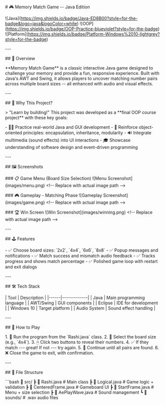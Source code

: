 \# 🎮 Memory Match Game -- Java Edition

!\[Java\](https://img.shields.io/badge/Java-ED8B00?style=for-the-badge&logo=java&logoColor=white)
!\[OOP\](https://img.shields.io/badge/OOP-Practice-blueviolet?style=for-the-badge)
!\[Platform\](https://img.shields.io/badge/Platform-Windows%2010-lightgrey?style=for-the-badge)

\-\--

\## 🧠 Overview

\*\*Memory Match Game\*\* is a classic interactive Java game designed to
challenge your memory and provide a fun, responsive experience. Built
with Java\'s AWT and Swing, it allows players to uncover matching number
pairs across multiple board sizes -- all enhanced with audio and visual
effects.

\-\--

\## 🎯 Why This Project?

\> \"Learn by building!\" This project was developed as a \*\*final OOP
course project\*\* with these key goals:

\- 👨‍💻 Practice real-world Java and GUI development - 🧩 Reinforce
object-oriented principles: encapsulation, inheritance, modularity - 🔊
Integrate multimedia (sound effects) into UI interactions - 🎓 Showcase
understanding of software design and event-driven programming

\-\--

\## 🖼️ Screenshots

\### 📋 Game Menu (Board Size Selection) !\[Menu
Screenshot\](images/menu.png) \<!\-- Replace with actual image path
\--\>

\### 🎮 Gameplay - Matching Phase !\[Gameplay
Screenshot\](images/game.png) \<!\-- Replace with actual image path
\--\>

\### 🏆 Win Screen !\[Win Screenshot\](images/winning.png) \<!\--
Replace with actual image path \--\>

\-\--

\## 🕹️ Features

\- ✅ Choose board sizes: \`2x2\`, \`4x4\`, \`6x6\`, \`8x8\` - ✅ Popup
messages and notifications - ✅ Match success and mismatch audio
feedback - ✅ Tracks progress and shows match percentage - ✅ Polished
game loop with restart and exit dialogs

\-\--

\## 🛠 Tech Stack

\| Tool \| Description \| \|\-\-\-\-\--\|\-\-\-\-\-\-\-\-\-\-\-\--\| \|
Java \| Main programming language \| \| AWT/Swing \| GUI components \|
\| Eclipse \| IDE for development \| \| Windows 10 \| Target platform \|
\| Audio System \| Sound effect handling \|

\-\--

\## 🧩 How to Play

1\. 🎲 Run the program from the \`Rashi.java\` class. 2. 🧮 Select the
board size (e.g., \`4x4\`). 3. 🖱 Click two buttons to reveal their
numbers. 4. ✅ If they match --- great! If not --- try again. 5. 🏁
Continue until all pairs are found. 6. ❌ Close the game to exit, with
confirmation.

\-\--

\## 📂 File Structure

\`\`\`bash 📁 src/ ┣ 📄 Rashi.java \# Main class ┣ 📄 Logical.java \#
Game logic + validation ┣ 📄 CenteredFrame.java \# Gameboard UI ┣ 📄
StartFrame.java \# Menu + size selection ┣ 📄 AePlayWave.java \# Sound
management ┗ 📁 sounds/ \# .wav audio files

